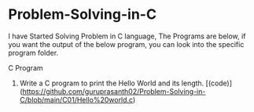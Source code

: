 # Problem-Solving-in-C
I have Started Solving Problem in C language, The Programs are below, if you want the output of the below program, you can look into the specific program folder.

C Program
1. Write a C program to print the Hello World and its length. [(code)] (https://github.com/guruprasanth02/Problem-Solving-in-C/blob/main/C01/Hello%20world.c)
